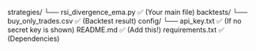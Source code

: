 strategies/
 └── rsi_divergence_ema.py         ✅ (Your main file)
backtests/
 └── buy_only_trades.csv           ✅ (Backtest result)
config/
 └── api_key.txt                   ✅ (If no secret key is shown)
README.md                          ✅ (Add this!)
requirements.txt                   ✅ (Dependencies)
